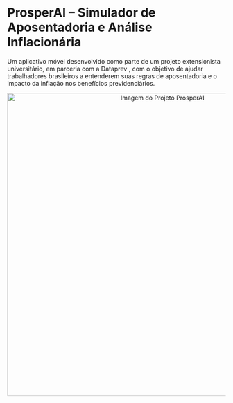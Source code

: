 # ProsperAI – Simulador de Aposentadoria e Análise Inflacionária
Um aplicativo móvel desenvolvido como parte de um projeto extensionista universitário, em parceria com a Dataprev , com o objetivo de ajudar trabalhadores brasileiros a entenderem suas regras de aposentadoria e o impacto da inflação nos benefícios previdenciários. 

<p align="center">
  <img src="https://github.com/user-attachments/assets/9ca6b84d-8059-4390-9ff9-e5ee25c5bd58" alt="Imagem do Projeto ProsperAI" width="700" />
</p>


